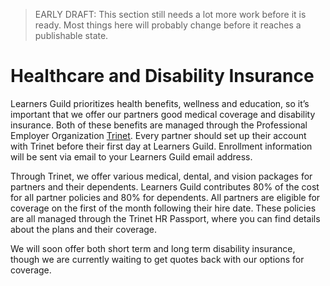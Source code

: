 > EARLY DRAFT: This section still needs a lot more work before it is ready. Most things here will probably change before it reaches a publishable state.

# Healthcare and Disability Insurance

Learners Guild prioritizes health benefits, wellness and education, so it’s important that we offer our partners good medical coverage and disability insurance. Both of these benefits are managed through the Professional Employer Organization [Trinet](http://www.trinet.com). Every partner should set up their account with Trinet before their first day at Learners Guild.  Enrollment information will be sent via email to your Learners Guild email address.

Through Trinet, we offer various medical, dental, and vision packages for partners and their dependents. Learners Guild contributes 80% of the cost for all partner policies and 80% for dependents. All partners are eligible for coverage on the first of the month following their hire date. These policies are all managed through the Trinet HR Passport, where you can find details about the plans and their coverage.

We will soon offer both short term and long term disability insurance, though we are currently waiting to get quotes back with our options for coverage.
